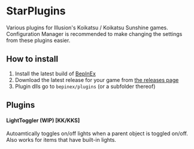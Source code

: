 # StarPlugins

Various plugins for Illusion's Koikatsu / Koikatsu Sunshine games.
Configuration Manager is recommended to make changing the settings from these plugins easier.

## How to install
1. Install the latest build of [BepInEx](https://github.com/BepInEx/BepInEx/releases)
2. Download the latest release for your game from [the releases page](../../releases)
3. Plugin dlls go to `bepinex/plugins` (or a subfolder thereof)

## Plugins

#### LightToggler (WIP) [KK/KKS]
Autoamtically toggles on/off lights when a parent object is toggled on/off.
Also works for items that have built-in lights.
